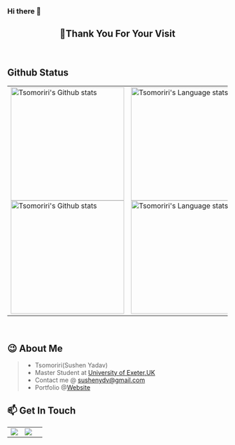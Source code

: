 ### Hi there 👋

<!-- Sushen Yadav-->
<h2 align="center">👋Thank You For Your Visit</h2>
<div align="center">

</div>
</br>




<!-- Github Status -->
## Github Status
<div align="center">
<table>
    <tr>
        <!-- Github状态 -->
        <td>
            <a href="https://github.com/anuraghazra/github-readme-stats#gh-light-mode-only">
            <img height=259 src="https://github-readme-stats-git-masterrstaa-rickstaa.vercel.app/api?username=Tsomoriri&show_icons=true&line_height=28&hide_border=true&card_width=347&include_all_commits=true&role=owner,collaborator&show=reviews,discussions_answered&rank_icon=percentile&exclude_repo=github-readme-stats&theme=default#gh-light-mode-only" alt="Tsomoriri's Github stats" />
            </a>
            <a href="https://github.com/anuraghazra/github-readme-stats#gh-dark-mode-only">
            <img height=259 src="https://github-readme-stats-git-masterrstaa-rickstaa.vercel.app/api?username=Tsomoriri&show_icons=true&line_height=28&hide_border=true&card_width=347&include_all_commits=true&role=owner,collaborator&show=reviews,discussions_answered&rank_icon=percentile&exclude_repo=github-readme-stats&theme=dark&bg_color=000000#gh-dark-mode-only" alt="Tsomoriri's Github stats" />
            </a>
        </td>
        <!-- Github -->
        <td>
            <a href="https://github.com/anuraghazra/github-readme-stats#gh-light-mode-only">
            <img height=259 src="https://github-readme-stats-git-masterrstaa-rickstaa.vercel.app/api/top-langs/?username=Tsomoriri&layout=compact&langs_count=12&hide_border=true&role=owner,collaborator&theme=default#gh-light-mode-only" alt="Tsomoriri's Language stats" />
            </a>
            <a href="https://github.com/anuraghazra/github-readme-stats#gh-dark-mode-only">
            <img height=259 src="https://github-readme-stats-git-masterrstaa-rickstaa.vercel.app/api/top-langs/?username=Tsomoriri&layout=compact&langs_count=12&hide_border=true&role=owner,collaborator&theme=dark&bg_color=000000#gh-dark-mode-only" alt="Tsomoriri's Language stats" />
            </a>
        </td>
    </tr>
</table>
</div>


</br>



<!-- 关于我的一些信息 -->
## :wink: About Me
> - Tsomoriri(Sushen Yadav)
> - Master Student at [University of Exeter,UK](https://www.exeter.ac.uk/) 
> - Contact me @ <a href="mailto:sushenydv@gmail.com">sushenydv@gmail.com</a>   
> - Portfolio @[Website](https://Tsomoriri.github.io)   
 


[//]: # (<table width="100%" align="center" padding="0" margin="0">)

[//]: # (<tr>)

[//]: # (<td valign="top" width="50%">)

[//]: # (:mortar_board:  <a href="https://yuzhang.wang" target="_blank">Recent Blog</a> )
  
[//]: # (<!-- START_SECTION:blog -->)

[//]: # (|    Date    |  Title  |)

[//]: # (|:----------:|:-------:|)

[//]: # (| 1997-23-07 | Not yet |)

[//]: # ()
[//]: # (<!-- END_SECTION:blog -->)

[//]: # (</td>)

[//]: # (    )



    
<!-- START_SECTION:github-xxx -->
<!-- END_SECTION:github-xxx -->
    
</table>


<!-- 各种平台联系方式 -->
## :mailbox: Get In Touch
<div align="center">
<table border="0">
  
  <tr>
    <td>
        <!-- Github -->
        <a href="https://github.com/Tsomoriri" target="_blank"> 
        <img src="https://img.shields.io/badge/Github-Tsomoriri-%2324292F?style=for-the-badge">
        </a>
    </td>
    <td>
        <!-- LeetCode -->
        <a href="https://leetcode.com/Tsomoriri/" target="_blank"> 
        <img src="https://img.shields.io/badge/LeetCode-Tsomoriri-%23FFA119?style=for-the-badge">
        </a>
     </td>
    <td>
   
   
  </tr>
</table>
</div>
